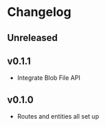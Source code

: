 # Changelog

## Unreleased

## v0.1.1

* Integrate Blob File API

## v0.1.0

* Routes and entities all set up